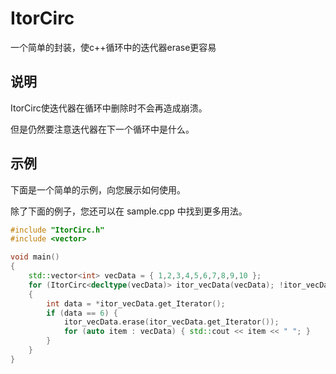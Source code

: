 # ItorCirc
一个简单的封装，使c++循环中的迭代器erase更容易

## 说明
ItorCirc使迭代器在循环中删除时不会再造成崩溃。

但是仍然要注意迭代器在下一个循环中是什么。


## 示例

下面是一个简单的示例，向您展示如何使用。

除了下面的例子，您还可以在 sample.cpp 中找到更多用法。

```cpp
#include "ItorCirc.h"
#include <vector>

void main()
{
    std::vector<int> vecData = { 1,2,3,4,5,6,7,8,9,10 };
    for (ItorCirc<decltype(vecData)> itor_vecData(vecData); !itor_vecData.isEnd(); itor_vecData.fetch_add())
    {
        int data = *itor_vecData.get_Iterator();
        if (data == 6) {
            itor_vecData.erase(itor_vecData.get_Iterator()); 			//or itor_vecData.erase_current();
            for (auto item : vecData) { std::cout << item << " "; }		//  1 2 3 4 5 7 8 9 10
        }
    }
}
```




